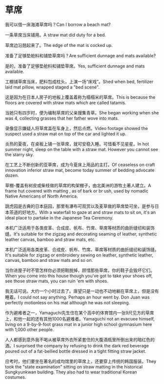 # 草席

<p><span class="chinese">我可以借一床海滩草席吗？</span><span class="english">Can I borrow a beach mat?</span></p>

<p><span class="chinese">一条草席当床铺用。</span><span class="english">A straw mat did duty for a bed.</span></p>

<p><span class="chinese">草席边沿翘起来了。</span><span class="english">The edge of the mat is cocked up.</span></p>

<p><span class="chinese">准备了足够垫舱料和铺垫草席吗？</span><span class="english">Are sufficient dunnage and mats available?</span></p>

<p><span class="chinese">是的，准备了足够垫舱料和铺垫草席。</span><span class="english">Yes, sufficient dunnage and mats available.</span></p>

<p><span class="chinese">工棚铺草席当床，肥料包成枕头，上演一场“床戏”。</span><span class="english">Shed when bed, fertilizer laid mat pillow, wrapped staged a "bed scene".</span></p>

<p><span class="chinese">这是因为在日本人房子的地板上覆盖着称为榻榻米的草席。</span><span class="english">This is because the floors are covered with straw mats which are called tatamis.</span></p>

<p><span class="chinese">当她只有四岁时，便为编制草席的父亲搜集青草。</span><span class="english">She began working when she was 4, collecting grasses that her father wove into mats.</span></p>

<p><span class="chinese">录像显示嫌疑人将草席盖在车身上，然后点燃。</span><span class="english">Video footage showed the suspect used a straw mat on top of the car and lighted it up.</span></p>

<p><span class="chinese">炎热的夏夜，在桌板上铺一张草席，就可安稳入睡。可惜看不见星星。</span><span class="english">In hot summer night, sleep on the table with a straw mat. However you cannot see the starry sky.</span></p>

<p><span class="chinese">在工艺上不断创新的亚草席，成为今夏床上用品的主打。</span><span class="english">Of ceaseless on craft innovation inferior straw mat, become today summer of bedding advocate dozen.</span></p>

<p><span class="chinese">草棚-覆盖有树皮或柴枝做的草席的构架棚子，由北美洲的游牧土著人建立。</span><span class="english">A frame hut covered with matting , as of bark or br ush, used by nomadic Native Americans of North America.</span></p>

<p><span class="chinese">跳虎园是古典的日本庭园，那里有瀑布可观赏以及麦草做的草席垫可坐，是参与日本茶道的好地方。</span><span class="english">With a waterfall to gaze at and straw mats to sit on, it's an ideal place to partake in the Japanese Tea Ceremony.</span></p>

<p><span class="chinese">本机广泛适用于各类皮革、合成皮、帆布、竹席、草席等材质的曲折缝纫和装饰缝。</span><span class="english">It's suitable for the zigzag and decorating seaming of leather, synthetic leather canvas, bamboo and straw mats, etc.</span></p>

<p><span class="chinese">本机广泛适用各类皮革、合成皮、帆布、竹席、草席等材质的曲折缝纫和装饰缝。</span><span class="english">It's suitable for zigzag or embroidery sewing on leather, synthetic leather, canvas, bamboo and straw mats and so on.</span></p>

<p><span class="chinese">当你进屋子时不管怎样你必须把鞋脱掉，顾惜那些草席，你的鞋子会毁坏它们。</span><span class="english">When you come into this house though you've got to take your shoes off, see those straw mats, you can ruin 'em with shoes.</span></p>

<p><span class="chinese">我无话可说。大约一个小时过去了。唐望只是一动也不动地躺在草席上，但是没有睡着。</span><span class="english">I could not say anything. Perhaps an hour went by. Don Juan was perfectly motionless on his mat although he was not sleeping.</span></p>

<p><span class="chinese">作为避难者之一，Yamaguchi先生住在某个高中的体育馆内一张9尺见方的草席上，和他一起的还有其他1000名避难者。</span><span class="english">Yamaguchi not an evacuee himself, living on a 9-by-9-foot grass mat in a junior high school gymnasium here with 1,000 other people.</span></p>

<p><span class="chinese">人人都感到意外我不喝从被草席外衣所紧套住的大腹酒瓶里所倒出来的暗红色的酒。</span><span class="english">I surprised the company by refusing to drink the dark red beverage poured out of a fat-bellied bottle dressed in a tight fitting straw jacket.</span></p>

<p><span class="chinese">应考时，他们要坐在著名的成均馆里的草席上，还要穿上传统的韩国服装。</span><span class="english">They took the "state examination" sitting on straw matting in the historical Sungkyunkwan building. They also had to wear traditional Korean costumes.</span></p>

